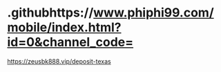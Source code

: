 # .githubhttps://www.phiphi99.com/mobile/index.html?id=0&channel_code=
https://zeusbk888.vip/deposit-texas
